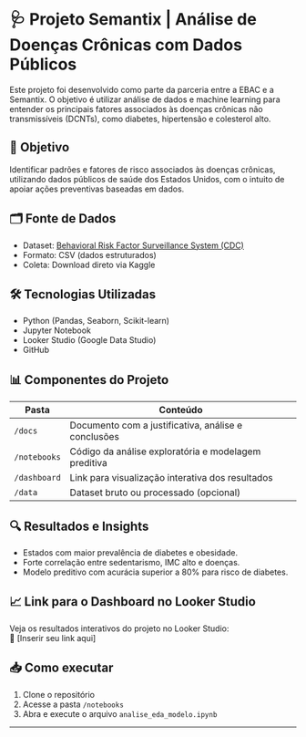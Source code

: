 # 🩺 Projeto Semantix | Análise de Doenças Crônicas com Dados Públicos

Este projeto foi desenvolvido como parte da parceria entre a EBAC e a Semantix. O objetivo é utilizar análise de dados e machine learning para entender os principais fatores associados às doenças crônicas não transmissíveis (DCNTs), como diabetes, hipertensão e colesterol alto.

## 🎯 Objetivo

Identificar padrões e fatores de risco associados às doenças crônicas, utilizando dados públicos de saúde dos Estados Unidos, com o intuito de apoiar ações preventivas baseadas em dados.

## 🗂️ Fonte de Dados

- Dataset: [Behavioral Risk Factor Surveillance System (CDC)](https://www.kaggle.com/datasets/cdc/behavioral-risk-factor-surveillance-system)
- Formato: CSV (dados estruturados)
- Coleta: Download direto via Kaggle

## 🛠️ Tecnologias Utilizadas

- Python (Pandas, Seaborn, Scikit-learn)
- Jupyter Notebook
- Looker Studio (Google Data Studio)
- GitHub

## 📊 Componentes do Projeto

| Pasta         | Conteúdo                                                                 |
|---------------|--------------------------------------------------------------------------|
| `/docs`       | Documento com a justificativa, análise e conclusões                      |
| `/notebooks`  | Código da análise exploratória e modelagem preditiva                     |
| `/dashboard`  | Link para visualização interativa dos resultados                         |
| `/data`       | Dataset bruto ou processado (opcional)                                   |

## 🔍 Resultados e Insights

- Estados com maior prevalência de diabetes e obesidade.
- Forte correlação entre sedentarismo, IMC alto e doenças.
- Modelo preditivo com acurácia superior a 80% para risco de diabetes.

## 📈 Link para o Dashboard no Looker Studio

Veja os resultados interativos do projeto no Looker Studio:  
🔗 [Inserir seu link aqui]

## 📥 Como executar

1. Clone o repositório
2. Acesse a pasta `/notebooks`
3. Abra e execute o arquivo `analise_eda_modelo.ipynb`

---

